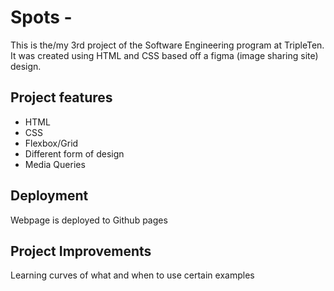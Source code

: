 # Spots -

This is the/my 3rd project of the Software Engineering program at TripleTen. It was created using HTML and CSS based off a figma (image sharing site) design.

## Project features

- HTML
- CSS
- Flexbox/Grid
- Different form of design
- Media Queries


## Deployment

Webpage is deployed  to Github pages

## Project Improvements

Learning curves of what and when to use certain examples
